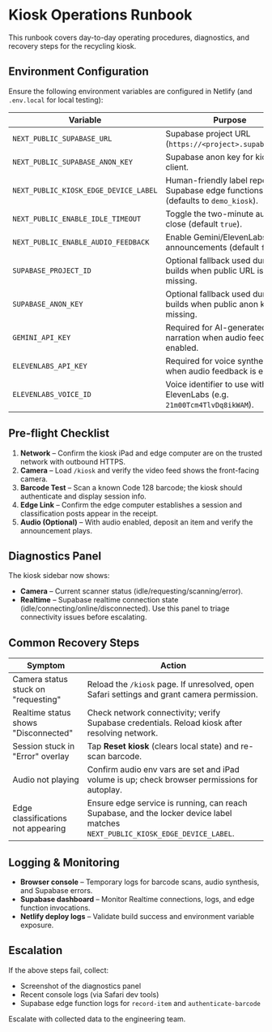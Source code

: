 # Kiosk Operations Runbook

This runbook covers day-to-day operating procedures, diagnostics, and recovery steps for the recycling kiosk.

## Environment Configuration
Ensure the following environment variables are configured in Netlify (and `.env.local` for local testing):

| Variable | Purpose |
| --- | --- |
| `NEXT_PUBLIC_SUPABASE_URL` | Supabase project URL (`https://<project>.supabase.co`). |
| `NEXT_PUBLIC_SUPABASE_ANON_KEY` | Supabase anon key for kiosk client. |
| `NEXT_PUBLIC_KIOSK_EDGE_DEVICE_LABEL` | Human-friendly label reported to Supabase edge functions (defaults to `demo_kiosk`). |
| `NEXT_PUBLIC_ENABLE_IDLE_TIMEOUT` | Toggle the two-minute auto-close (default `true`). |
| `NEXT_PUBLIC_ENABLE_AUDIO_FEEDBACK` | Enable Gemini/ElevenLabs announcements (default `false`). |
| `SUPABASE_PROJECT_ID` | Optional fallback used during builds when public URL is missing. |
| `SUPABASE_ANON_KEY` | Optional fallback used during builds when public anon key is missing. |
| `GEMINI_API_KEY` | Required for AI-generated narration when audio feedback is enabled. |
| `ELEVENLABS_API_KEY` | Required for voice synthesis when audio feedback is enabled. |
| `ELEVENLABS_VOICE_ID` | Voice identifier to use with ElevenLabs (e.g. `21m00Tcm4TlvDq8ikWAM`). |

## Pre-flight Checklist
1. **Network** – Confirm the kiosk iPad and edge computer are on the trusted network with outbound HTTPS.
2. **Camera** – Load `/kiosk` and verify the video feed shows the front-facing camera.
3. **Barcode Test** – Scan a known Code 128 barcode; the kiosk should authenticate and display session info.
4. **Edge Link** – Confirm the edge computer establishes a session and classification posts appear in the receipt.
5. **Audio (Optional)** – With audio enabled, deposit an item and verify the announcement plays.

## Diagnostics Panel
The kiosk sidebar now shows:
- **Camera** – Current scanner status (idle/requesting/scanning/error).
- **Realtime** – Supabase realtime connection state (idle/connecting/online/disconnected).
Use this panel to triage connectivity issues before escalating.

## Common Recovery Steps
| Symptom | Action |
| --- | --- |
| Camera status stuck on "requesting" | Reload the `/kiosk` page. If unresolved, open Safari settings and grant camera permission. |
| Realtime status shows "Disconnected" | Check network connectivity; verify Supabase credentials. Reload kiosk after resolving network. |
| Session stuck in "Error" overlay | Tap **Reset kiosk** (clears local state) and re-scan barcode. |
| Audio not playing | Confirm audio env vars are set and iPad volume is up; check browser permissions for autoplay. |
| Edge classifications not appearing | Ensure edge service is running, can reach Supabase, and the locker device label matches `NEXT_PUBLIC_KIOSK_EDGE_DEVICE_LABEL`. |

## Logging & Monitoring
- **Browser console** – Temporary logs for barcode scans, audio synthesis, and Supabase errors.
- **Supabase dashboard** – Monitor Realtime connections, logs, and edge function invocations.
- **Netlify deploy logs** – Validate build success and environment variable exposure.

## Escalation
If the above steps fail, collect:
- Screenshot of the diagnostics panel
- Recent console logs (via Safari dev tools)
- Supabase edge function logs for `record-item` and `authenticate-barcode`

Escalate with collected data to the engineering team.

